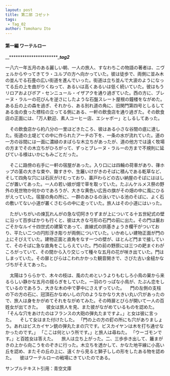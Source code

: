 ```yaml
---
layout: post
title: 第二部 コゼット
tags:
 - Tag_02
author: Tomoharu Ito
---
```


#### 第一編 ワーテルロー  

__**********************____tag2___

一八六一年五月のある麗しい朝、一人の旅人、すなわちこの物語の著者は、ニヴェルからやってきてラ・ユルプの方へ向かっていた。彼は徒歩で、両側に並み木の並んでる石畳の広い街道を進んでいった。街道は立ち並んで大波のようになってる丘の上を曲がりくねって、あるいは高くあるいは低く続いていた。彼はもうリロアおよびボア・センニュール・イザアクを通り過ぎていた。西の方に、ブレーヌ・ラルーの花びんを逆さにしたような石盤スレート屋根の鐘楼をながめた。ある丘の上の森を過ぎ、それから、ある別れ道の角に、旧関門第四号としるしてある虫の食った標柱の立ってる側にある、一軒の飲食店を通り過ぎた。その飲食店の正面には、「万人歓迎、素人コーヒー店、エシャボー」としるしてあった。  

　その飲食店から約八分の一里ほどきたころ、彼はある小さな谷間の底に達した。街道の土堤どての中に作られたアーチの下を、一条の水が流れていた。道の一方の谷間には一面に濃緑のまばらな木立ちがあったが、道の他方では遠く牧場の方までその木立ちがひろがって、ずっとブレーヌ・ラルーの方まで不規則に延びている様はいかにもみごとだった。  

　そこに路傍の右手に一軒の宿屋があった。入り口には四輪の荷車があり、葎ホップの茎の大きな束や、鋤すきや、生籬いけがきのそばに積んである乾草など、そして四角な穴には石灰がけむっており、藁戸わらどの古い納屋のそばにははしごが置いてあった。一人の若い娘が畑で草を取っていた。たぶんケルメス祭の野外の見世物か何かのであろうが、大きな黄色い広告の旗がその畑の中に風にひるがえっていた。宿屋の角の所に、一群のあひるの泳いでいる池のそばに、よく石の敷いてない小道が叢くさむらの中に走っていた。旅人はその小道にはいった。  

　たがいちがいの煉瓦れんがの急な切阿きりずまが上についてる十五世紀式の壁に沿って百歩ばかりも行くと、彼は大きな弓形の石門の前に出た。その門は厳おごそかなルイ十四世式の建築であって、直線式の拱基きょうき欄干がついており、平たい二つの円形浮き彫りが両側についていた。いかめしい建物正面が門の上にそびえていた。建物正面と直角をなす一つの壁が、ほとんど門まで接していて、そのそばに急な直角をこしらえていた。門の前の野原には三つの耙まぐわがころがっていて、その間から入り交じって種々な五月の花が咲き出ていた。門はしまっていた。その扉とびらはこわれかかった観音開きで、さびた古い金槌かなづちがそえてあった。  

　太陽はうららかで、木々の枝は、風のためというよりもむしろ小鳥の巣から来るらしい静かな五月の揺らぎをしていた。一羽のりっぱな小鳥が、たぶん恋をしているのであろう、大きな木の中で夢中にさえずっていた。
　門の左側の支柱の下の方の石に、冠頂石かなめいしの穴のようなかなり大きい丸い穴があったので、旅人は身をかがめてそれをながめてみた。その時扉とびらが開いて一人の百姓女が出てきた。
　彼女は旅人を見、また彼がながめているものを認めた。
「そんな穴をあけたのはフランスの大砲の弾丸たまですよ。」と女は彼に言った。
　そして女はまた付けたした。
「門の上の方の釘の所にも穴がありましょう。あれはビスカイヤン銃の弾丸たまの穴です。ビスカイヤンは木を打ち通せなかったのです。」
「ここは何という所です。」と旅人は尋ねた。
「ウーゴモンです。」と百姓女は答えた。
　旅人は立ち上がった。二、三歩歩き出して、籬まがきの上から向こうをのぞきに行った。木立ちを透かして、かなた地平線に小高い丘を認め、またその丘の上に、遠くから見ると獅子ししの形をしたある物を認めた。
　彼はワーテルローの戦場にきていたのである。  

サンプルテキスト引用：青空文庫

